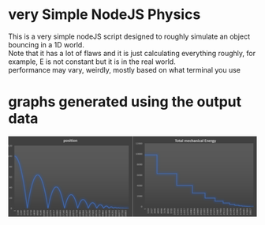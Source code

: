 # very Simple NodeJS Physics
This is a very simple nodeJS script designed to roughly simulate an object bouncing in a 1D world.
<br/> Note that it has a lot of flaws and it is just calculating everything roughly, for example, E is not constant but it is in the real world.
<br/> performance may vary, weirdly, mostly based on what terminal you use
# graphs generated using the output data
<img src="screenshot1.png" alt="Screenshot">
